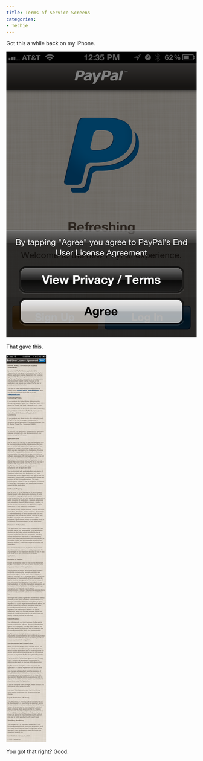 ```yaml
---
title: Terms of Service Screens
categories:
- Techie
---
```


Got this a while back on my iPhone.

![](/assets/posts/2012/PayPal-Privacy-Terms-Confirm.png)

That gave this.

![](/assets/posts/2012/PayPal-Privacy-Terms-Detail.jpg)

You got that right? Good.
